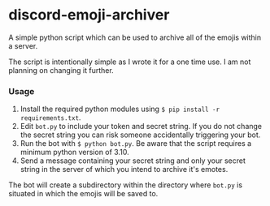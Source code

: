 # discord-emoji-archiver
A simple python script which can be used to archive all of the emojis within a server. 

The script is intentionally simple as I wrote it for a one time use. I am not planning on changing it further. 


### Usage

1. Install the required python modules using `$ pip install -r requirements.txt`.
2. Edit `bot.py` to include your token and secret string. If you do not change the secret string you can risk someone accidentally triggering your bot.
3. Run the bot with `$ python bot.py`. Be aware that the script requires a minimum python version of 3.10.
4. Send a message containing your secret string and only your secret string in the server of which you intend to archive it's emotes.

The bot will create a subdirectory within the directory where `bot.py` is situated in which the emojis will be saved to. 
